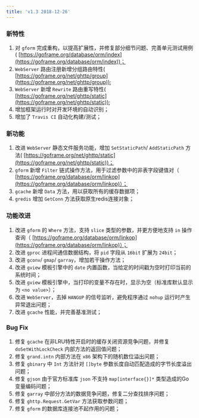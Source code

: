 ```yaml
---
title: 'v1.3 2018-12-26'
---
```


### 新特性

1. 对 `gform` 完成重构，以提高扩展性，并修复部分细节问题、完善单元测试用例( [https://goframe.org/database/orm/index](https://goframe.org/database/orm/index))；
2. `WebServer` 路由注册新增分组路由特性( [https://goframe.org/net/ghttp/group](https://goframe.org/net/ghttp/group));
3. `WebServer` 新增 `Rewrite` 路由重写特性( [https://goframe.org/net/ghttp/static](https://goframe.org/net/ghttp/static));
4. 增加框架运行时对开发环境的自动识别；
5. 增加了 `Travis CI` 自动化构建/测试；

### 新功能

1. 改进 `WebServer` 静态文件服务功能，增加 `SetStaticPath`/ `AddStaticPath` 方法( [https://goframe.org/net/ghttp/static](https://goframe.org/net/ghttp/static))；
2. `gform` 新增 `Filter` 链式操作方法，用于过滤参数中的非表字段键值对（ [https://goframe.org/database/orm/linkop](https://goframe.org/database/orm/linkop)）；
3. `gcache` 新增 `Data` 方法，用以获取所有的缓存数据项；
4. `gredis` 增加 `GetConn` 方法获取原生redis连接对象；

### 功能改进

1. 改进 `gform` 的 `Where` 方法，支持 `slice` 类型的参数，并更方便地支持 `in` 操作查询（ [https://goframe.org/database/orm/linkop](https://goframe.org/database/orm/linkop)）；
2. 改进 `gproc` 进程间通信数据结构，将 `pid` 字段从 `16bit` 扩展为 `24bit`；
3. 改进 `gconv`/ `gmap`/ `garray`，增加若干操作方法；
4. 改进 `gview` 模板引擎中的 `date` 内置函数，当给定的时间戳为空时打印当前的系统时间；
5. 改进 `gview` 模板引擎中，当打印的变量不存在时，显示为空（标准库默认显示为 `<no value>`）；
6. 改进 `WebServer`，去掉 `HANGUP` 的信号监听，避免程序通过 `nohup` 运行时产生异常退出问题；
7. 改进 `gcache` 性能，并完善基准测试；

### Bug Fix

1. 修复 `gcache` 在非LRU特性开启时的缓存关闭资源竞争问题，并修复 `doSetWithLockCheck` 内部方法的返回值问题；
2. 修复 `grand.intn` 内部方法在 `x86` 架构下的随机数位溢出问题；
3. 修复 `gbinary` 中 `Int` 方法针对 `[]byte` 参数长度自动匹配造成的字节长度溢出问题；
4. 修复 `gjson` 由于官方标准库 `json` 不支持 `map[interface{}]*` 类型造成的Go变量编码问题；
5. 修复 `garray` 中部分方法的数据竞争问题，修复二分查找排序问题；
6. 修复 `ghttp.Request.GetVar` 方法获取参数问题；
7. 修复 `gform` 的数据库连接池不起作用的问题；